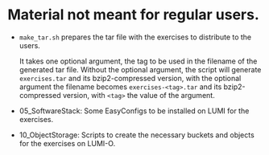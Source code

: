 # Material not meant for regular users.

-   `make_tar.sh` prepares the tar file with the exercises to distribute to 
    the users.

    It takes one optional argument, the tag to be used in the filename of the generated tar
    file. Without the optional argument, the script will generate `exercises.tar` and its
    bzip2-compressed version, with the optional argument the filename becomes
    `exercises-<tag>.tar` and its bzip2-compressed version, with `<tag>` the value
    of the argument.

-   05_SoftwareStack: Some EasyConfigs to be installed on LUMI for the exercises.

-   10_ObjectStorage: Scripts to create the necessary buckets and objects for the
    exercises on LUMI-O.
